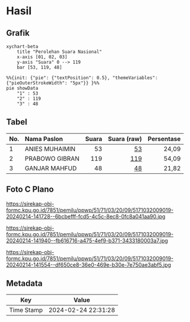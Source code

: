 # Hasil

## Grafik

```mermaid
xychart-beta
    title "Perolehan Suara Nasional"
    x-axis [01, 02, 03]
    y-axis "Suara" 0 --> 119
    bar [53, 119, 48]
```

```mermaid
%%{init: {"pie": {"textPosition": 0.5}, "themeVariables": {"pieOuterStrokeWidth": "5px"}} }%%
pie showData
    "1" : 53
    "2" : 119
    "3" : 48
```

## Tabel

| No. | Nama Paslon    | Suara | Suara (raw) | Persentase |
|:--- |:-------------- | -----:| -----------:| ----------:|
| 1   | ANIES MUHAIMIN | 53    | [53][p-1]   | 24,09      |
| 2   | PRABOWO GIBRAN | 119   | [119][p-2]  | 54,09      |
| 3   | GANJAR MAHFUD  | 48    | [48][p-3]   | 21,82      |


[p-1]: https://github.com/gigit-pemilu/pemilu-2024/blob/main/pilpres/hitung-suara/sub/51-bali/sub/71-kota-denpasar/sub/03-denpasar-barat/sub/2009-tegal-kertha/sub/019-tps/sub/paslon-1.txt
[p-2]: https://github.com/gigit-pemilu/pemilu-2024/blob/main/pilpres/hitung-suara/sub/51-bali/sub/71-kota-denpasar/sub/03-denpasar-barat/sub/2009-tegal-kertha/sub/019-tps/sub/paslon-2.txt
[p-3]: https://github.com/gigit-pemilu/pemilu-2024/blob/main/pilpres/hitung-suara/sub/51-bali/sub/71-kota-denpasar/sub/03-denpasar-barat/sub/2009-tegal-kertha/sub/019-tps/sub/paslon-3.txt

## Foto C Plano

https://sirekap-obj-formc.kpu.go.id/7851/pemilu/ppwp/51/71/03/20/09/5171032009019-20240214-141728--6bcbefff-fcd5-4c5c-8ec8-0fc8a041aa90.jpg

https://sirekap-obj-formc.kpu.go.id/7851/pemilu/ppwp/51/71/03/20/09/5171032009019-20240214-141940--fb616716-a475-4ef9-b371-3433180003a7.jpg

https://sirekap-obj-formc.kpu.go.id/7851/pemilu/ppwp/51/71/03/20/09/5171032009019-20240214-141554--df650ce8-36e0-469e-b30e-7e750ae3abf5.jpg


## Metadata

| Key        | Value               |
| ---------- | ------------------- |
| Time Stamp | 2024-02-24 22:31:28 |



